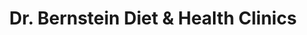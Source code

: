 ---
title: "Dr. Bernstein Diet & Health Clinics"
url: /toronto/dr-bernstein-diet-und-health-clinics/
shop: Allgemein
---
